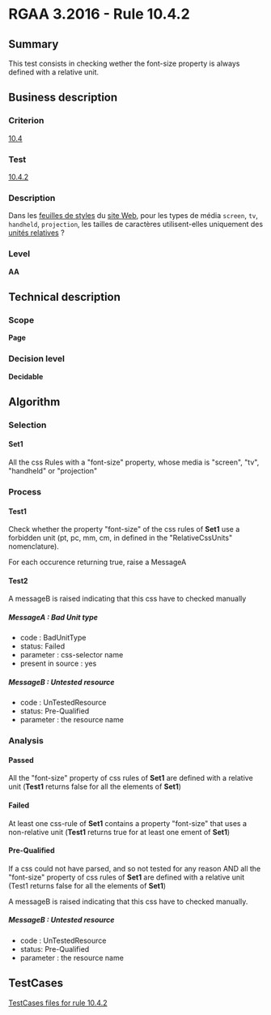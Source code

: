 # RGAA 3.2016 - Rule 10.4.2
## Summary
This test consists in checking wether the font-size property is always
defined with a relative unit.

## Business description

### Criterion
[10.4](http://references.modernisation.gouv.fr/rgaa-accessibilite/criteres.html#crit-10-4)

### Test
[10.4.2](http://references.modernisation.gouv.fr/rgaa-accessibilite/criteres.html#test-10-4-2)

### Description
<div lang="fr">Dans les <a href="http://references.modernisation.gouv.fr/rgaa-accessibilite/glossaire.html#feuille-de-style">feuilles de styles</a> du <a href="http://references.modernisation.gouv.fr/rgaa-accessibilite/glossaire.html#site-web--ensemble-de-toutes-les-pages-web">site Web</a>, pour les types de m&#xE9;dia <code lang="en">screen</code>, <code lang="en">tv</code>, <code lang="en">handheld</code>, <code lang="en">projection</code>, les tailles de caract&#xE8;res utilisent-elles uniquement des <a href="http://references.modernisation.gouv.fr/rgaa-accessibilite/glossaire.html#taille-des-caractres">unit&#xE9;s relatives</a>&nbsp;?</div>

### Level
**AA**

## Technical description

### Scope
**Page**

### Decision level
**Decidable**

## Algorithm

### Selection

#### Set1

All the css Rules with a "font-size" property, whose media is "screen", "tv", "handheld" or "projection"

### Process

#### Test1

Check whether the property "font-size" of the css rules of **Set1** use a forbidden unit (pt, pc, mm, cm, in defined in the "RelativeCssUnits" nomenclature).

For each occurence returning true, raise a MessageA

#### Test2
A messageB is raised indicating that this css have to checked manually

##### MessageA : Bad Unit type

-   code : BadUnitType
-   status: Failed
-   parameter : css-selector name
-   present in source : yes

##### MessageB : Untested resource

-   code : UnTestedResource
-   status: Pre-Qualified
-   parameter : the resource name

### Analysis

#### Passed

All the "font-size" property of css rules of **Set1** are defined with a
relative unit (**Test1** returns false for all the elements of **Set1**)

#### Failed

At least one css-rule of **Set1** contains a property "font-size" that uses
a non-relative unit (**Test1** returns true for at least one ement of **Set1**)

#### Pre-Qualified

If a css could not have parsed, and so not tested for any reason AND all
the "font-size" property of css rules of **Set1** are defined with a
relative unit (Test1 returns false for all the elements of **Set1**)

A messageB is raised indicating that this css have to checked manually.

##### MessageB : Untested resource

-   code : UnTestedResource
-   status: Pre-Qualified
-   parameter : the resource name




##  TestCases

[TestCases files for rule 10.4.2](https://github.com/Asqatasun/Asqatasun/tree/develop/rules/rules-rgaa3.2016/src/test/resources/testcases/rgaa32016/Rgaa32016Rule100402/)


